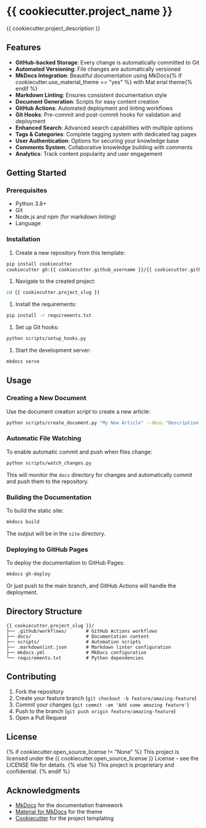 # {{ cookiecutter.project_name }}

{{ cookiecutter.project_description }}

## Features

- **GitHub-backed Storage**: Every change is automatically committed to Git
- **Automated Versioning**: File changes are automatically versioned
- **MkDocs Integration**: Beautiful documentation using MkDocs{% if cookiecutter.use_material_theme == "yes" %} with Mat
erial theme{% endif %}
- **Markdown Linting**: Ensures consistent documentation style
- **Document Generation**: Scripts for easy content creation
- **GitHub Actions**: Automated deployment and linting workflows
- **Git Hooks**: Pre-commit and post-commit hooks for validation and deployment
- **Enhanced Search**: Advanced search capabilities with multiple options
- **Tags & Categories**: Complete tagging system with dedicated tag pages
- **User Authentication**: Options for securing your knowledge base
- **Comments System**: Collaborative knowledge building with comments
- **Analytics**: Track content popularity and user engagement

## Getting Started

### Prerequisites

- Python 3.8+
- Git
- Node.js and npm (for markdown linting)
- Language

### Installation

1. Create a new repository from this template:

```bash
pip install cookiecutter
cookiecutter gh:{{ cookiecutter.github_username }}/{{ cookiecutter.github_repo_name }}
```

1. Navigate to the created project:

```bash
cd {{ cookiecutter.project_slug }}
```

1. Install the requirements:

```bash
pip install -r requirements.txt
```

1. Set up Git hooks:

```bash
python scripts/setup_hooks.py
```

1. Start the development server:

```bash
mkdocs serve
```

## Usage

### Creating a New Document

Use the document creation script to create a new article:

```bash
python scripts/create_document.py "My New Article" --desc "Description of my article" --author "Your Name" --tags "tag1,tag2" --category "category-name"
```

### Automatic File Watching

To enable automatic commit and push when files change:

```bash
python scripts/watch_changes.py
```

This will monitor the `docs` directory for changes and automatically commit and push them to the repository.

### Building the Documentation

To build the static site:

```bash
mkdocs build
```

The output will be in the `site` directory.

### Deploying to GitHub Pages

To deploy the documentation to GitHub Pages:

```bash
mkdocs gh-deploy
```

Or just push to the main branch, and GitHub Actions will handle the deployment.

## Directory Structure

```bashbash
{{ cookiecutter.project_slug }}/
├── .github/workflows/       # GitHub Actions workflows
├── docs/                    # Documentation content
├── scripts/                 # Automation scripts
├── .markdownlint.json       # Markdown linter configuration
├── mkdocs.yml               # MkDocs configuration
└── requirements.txt         # Python dependencies
```

## Contributing

1. Fork the repository
2. Create your feature branch (`git checkout -b feature/amazing-feature`)
3. Commit your changes (`git commit -am 'Add some amazing feature'`)
4. Push to the branch (`git push origin feature/amazing-feature`)
5. Open a Pull Request

## License

{% if cookiecutter.open_source_license != "None" %}
This project is licensed under the {{ cookiecutter.open_source_license }} License - see the LICENSE file for details.
{% else %}
This project is proprietary and confidential.
{% endif %}

## Acknowledgments

- [MkDocs](https://www.mkdocs.org/) for the documentation framework
- [Material for MkDocs](https://squidfunk.github.io/mkdocs-material/) for the theme
- [Cookiecutter](https://github.com/cookiecutter/cookiecutter) for the project templating
